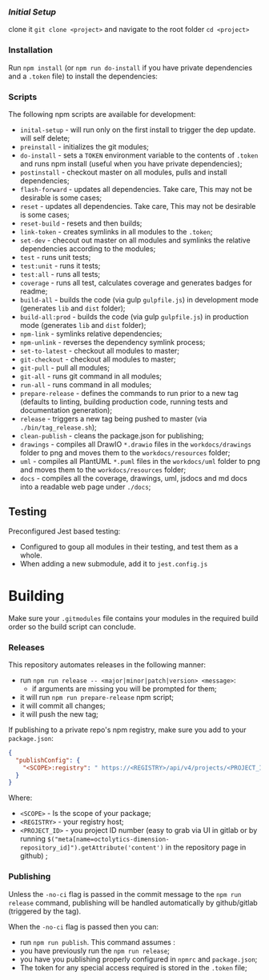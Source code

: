 ### ***Initial Setup***

clone it `git clone <project>` and navigate to the root folder `cd <project>`

### Installation

Run `npm install` (or `npm run do-install` if you have private dependencies and a `.token` file) to install the dependencies:

### Scripts

The following npm scripts are available for development:

- `inital-setup` - will run only on the first install to trigger the dep update. will self delete;
- `preinstall` - initializes the git modules;
- `do-install` - sets a `TOKEN` environment variable to the contents of `.token` and runs npm install (useful when you
  have private dependencies);
- `postinstall` - checkout master on all modules, pulls and install dependencies;
- `flash-forward` - updates all dependencies. Take care, This may not be desirable is some cases;
- `reset` - updates all dependencies. Take care, This may not be desirable is some cases;
- `reset-build` - resets and then builds;
- `link-token` - creates symlinks in all modules to the `.token`;
- `set-dev` - checout out master on all modules and symlinks the relative dependencies according to the modules;
- `test` - runs unit tests;
- `test:unit` - runs it tests;
- `test:all` - runs all tests;
- `coverage` - runs all test, calculates coverage and generates badges for readme;
- `build-all` - builds the code (via gulp `gulpfile.js`) in development mode (generates `lib` and `dist` folder);
- `build-all:prod` - builds the code (via gulp `gulpfile.js`) in production mode (generates `lib` and `dist` folder);
- `npm-link` - symlinks relative dependencies;
- `npm-unlink` - reverses the dependency symlink process;
- `set-to-latest` - checkout all modules to master;
- `git-checkout` - checkout all modules to master;
- `git-pull` - pull all modules;
- `git-all` - runs git command in all modules;
- `run-all` - runs command in all modules;
- `prepare-release` - defines the commands to run prior to a new tag (defaults to linting, building production code,
  running tests and documentation generation);
- `release` - triggers a new tag being pushed to master (via `./bin/tag_release.sh`);
- `clean-publish` - cleans the package.json for publishing;
- `drawings` - compiles all DrawIO `*.drawio` files in the `workdocs/drawings` folder to png and moves them to
  the `workdocs/resources` folder;
- `uml` - compiles all PlantUML `*.puml` files in the `workdocs/uml` folder to png and moves them to
  the `workdocs/resources` folder;
- `docs` - compiles all the coverage, drawings, uml, jsdocs and md docs into a readable web page under `./docs`;

## Testing

Preconfigured Jest based testing:

- Configured to goup all modules in their testing, and test them as a whole.
- When adding a new submodule, add it to `jest.config.js`

# Building

Make sure your `.gitmodules` file contains your modules in the required build order so the build script can conclude.


### Releases

This repository automates releases in the following manner:

- run `npm run release -- <major|minor|patch|version> <message>`:
    - if arguments are missing you will be prompted for them;
- it will run `npm run prepare-release` npm script;
- it will commit all changes;
- it will push the new tag;

If publishing to a private repo's npm registry, make sure you add to your `package.json`:

```json
{
  "publishConfig": {
    "<SCOPE>:registry": " https://<REGISTRY>/api/v4/projects/<PROJECT_ID>/packages/npm/"
  }
}
```

Where:

- `<SCOPE>` - Is the scope of your package;
- `<REGISTRY>` - your registry host;
- `<PROJECT_ID>` - you project ID number (easy to grab via UI in gitlab or by
  running `$("meta[name=octolytics-dimension-repository_id]").getAttribute('content')` in the repository page in github)
  ;

### Publishing

Unless the `-no-ci` flag is passed in the commit message to the `npm run release` command, publishing will be handled
automatically by github/gitlab (triggered by the tag).

When the `-no-ci` flag is passed then you can:

- run `npm run publish`. This command assumes :
- you have previously run the `npm run release`;
- you have you publishing properly configured in `npmrc` and `package.json`;
- The token for any special access required is stored in the `.token` file;
 